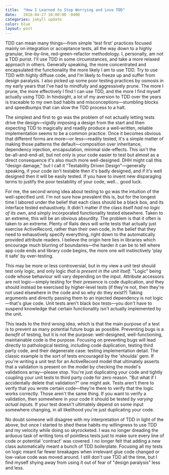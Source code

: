 ```yaml
---
title:  "How I Learned to Stop Worrying and Love TDD"
date:   2016-04-27 10:00:00 -0400
categories: jekyll update
color: blue
layout: post
---
```

TDD can mean many things—from simple 'test first' practices focused mainly on integration or acceptance tests, all the way down to a highly granular, line-by-line, red-green-refactor methodology. I, personally, am not a TDD purist. I'll use TDD in some circumstances, and take a more relaxed approach in others. Generally speaking, the more concentrated and encapsulated the functionality the more likely I am to use TDD. Try to use TDD with highly diffuse code, and I'm likely to freeze up and suffer from design paralysis. I also picked up some poor testing practices by osmosis in my early years that I've had to mindfully and aggressively prune. The more I prune, the more effectively I find I can use TDD, and the more I find myself actually using TDD. In hindsight, a lot of my aversion to TDD over the years is traceable to my own bad habits and misconceptions—stumbling blocks and speedbumps that can slow the TDD process to a halt.

The simplest and first to go was the problem of not actually letting tests drive the design—rigidly imposing a design from the start and then expecting TDD to magically and readily produce a well-written, reliable implementation seems to be a common practice. Once it becomes obvious that different forms are more—or less—readily tested, it's a simple matter of making those patterns the default—composition over inheritance, dependency injection, encapsulation, minimal side-effects. This isn't the be-all-and-end-all, but not only is your code easier to test but almost as a direct consequence it's also much more well-designed. DHH might call this "design damage," but I call it "Testability Driven Design"—generally speaking, if your code isn't testable then it's badly designed, and if it's well designed then it will be easily tested. If you have to invent new disparaging terms to justify the poor testability of your code, well... good luck.

For me, the second wrong idea about testing to go was the intuition of the well-specified unit. I'm not sure how prevalent this is, but for the longest time I labored under the belief that each class should be a black box, and its interface tested exhaustively. It didn't matter if the class itself *had no logic of its own*, and simply incorporated functionality tested elsewhere. Taken to an extreme, this will be an obvious absurdity. The problem is that it often is taken to an extreme. Plenty of Rails devs will write tests that actually just exercise ActiveRecord, rather than their own code, in the belief that they need to exhaustively specify everything, right down to the automatically provided attribute readers. I believe the origin here lies in libraries which encourage much blurring of boundaries—the harder it can be to tell where app code ends and library code begins, the more one will instinctively 'play it safe' by over-testing.

This may be more or less controversial, but in my view a unit test should test only logic, and only logic *that is present in the unit itself*. "Logic" being code whose behaviour will vary depending on the input. Attribute accessors are not logic—simply testing for their presence is code duplication, and they should instead be exercised by higher-level tests (if they're not, then they're not used elsewhere in the code and so why do they exist?) Taking arguments and directly passing them to an injected dependency is not logic—that's glue code. Unit tests aren't black box tests—you don't have to suspend knowledge that certain functionality isn't actually implemented by the unit.

This leads to the third wrong idea, which is that the main purpose of a test is to prevent as many potential future bugs as possible. Preventing bugs is a *benefit* of testing, but it is not the purpose: well-designed, well-functioning, maintainable code is the purpose. Focusing on preventing bugs will lead directly to pathological testing, including code duplication, testing third party code, and their degenerate case: testing implementation detail. The classic example is the sort of tests encouraged by the 'shoulda' gem. If you're writing a unit test for an ActiveRecord model that ultimately asserts that a validation is present on the model by checking the model's validations array—please stop. You're just duplicating your code and tightly coupling your unit tests to third party code for zero reason. "But what if I accidentally delete that validation?" one might ask. Tests aren't there to verify that you wrote certain code—they're there to verify that the logic works correctly. Those aren't the same thing. If you want to verify a validation, then somewhere in your code it should be tested *by varying actual inputs.* If your test doesn't ultimately depend on some input somewhere changing, in all likelihood you're just duplicating your code.

No doubt someone will disagree with my interpretation of TDD in light of the above, but once I started to shed these habits my willingness to use TDD and my velocity while doing so skyrocketed. I was no longer dreading the arduous task of writing tons of pointless tests just to make sure every line of code or potential 'contract' was covered. I no longer felt that adding a new class automatically meant a bunch of TDD boilerplate. Focusing all my tests on logic meant far fewer breakages when irrelevant glue code changed or low-value code was moved around. I still don't use TDD all the time, but I find myself shying away from using it out of fear of "design paralysis" less and less.